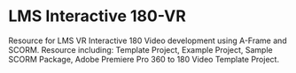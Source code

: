 # LMS Interactive 180-VR
Resource for LMS VR Interactive 180 Video development using A-Frame and SCORM.
Resource including:
Template Project,
Example Project,
Sample SCORM Package,
Adobe Premiere Pro 360 to 180 Video Template Project.
